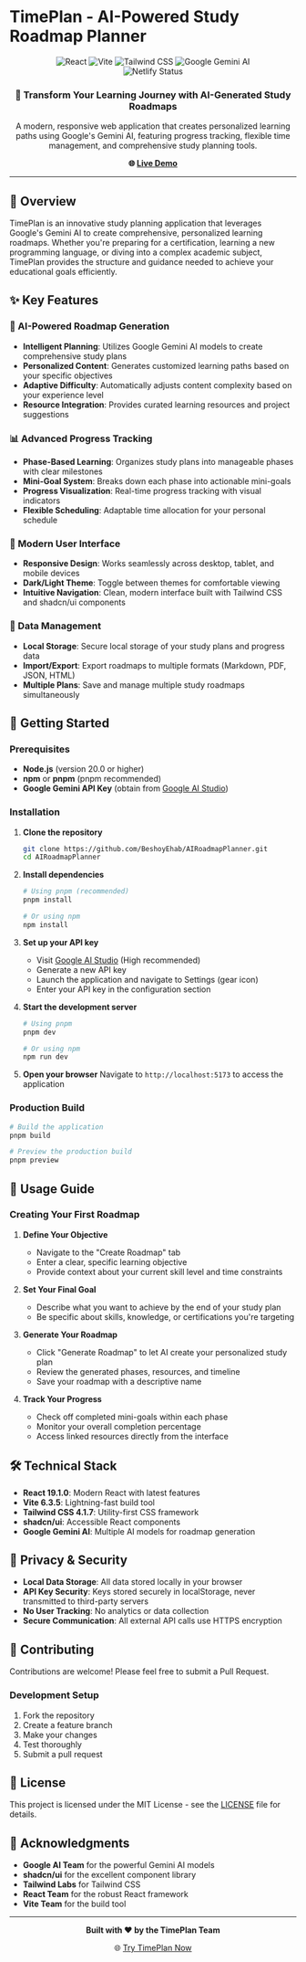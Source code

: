 # TimePlan - AI-Powered Study Roadmap Planner

<div align="center">
  <img src="https://img.shields.io/badge/React-19.1.0-61DAFB?style=for-the-badge&logo=react&logoColor=white" alt="React" />
  <img src="https://img.shields.io/badge/Vite-6.3.5-646CFF?style=for-the-badge&logo=vite&logoColor=white" alt="Vite" />
  <img src="https://img.shields.io/badge/TailwindCSS-4.1.7-06B6D4?style=for-the-badge&logo=tailwindcss&logoColor=white" alt="Tailwind CSS" />
  <img src="https://img.shields.io/badge/AI-Gemini-4285F4?style=for-the-badge&logo=google&logoColor=white" alt="Google Gemini AI" />
  <br />
  <img src="https://api.netlify.com/api/v1/badges/b96bfb91-b2a8-4b84-b23d-985f6f22fd1d/deploy-status" alt="Netlify Status" />
</div>

<div align="center">
  <h3>🎯 Transform Your Learning Journey with AI-Generated Study Roadmaps</h3>
  <p>A modern, responsive web application that creates personalized learning paths using Google's Gemini AI, featuring progress tracking, flexible time management, and comprehensive study planning tools.</p>
  
  **🌐 [Live Demo](https://airoadmapplanner.netlify.app)**
</div>

---

## 🌟 Overview

TimePlan is an innovative study planning application that leverages Google's Gemini AI to create comprehensive, personalized learning roadmaps. Whether you're preparing for a certification, learning a new programming language, or diving into a complex academic subject, TimePlan provides the structure and guidance needed to achieve your educational goals efficiently.

## ✨ Key Features

### 🤖 AI-Powered Roadmap Generation
- **Intelligent Planning**: Utilizes Google Gemini AI models to create comprehensive study plans
- **Personalized Content**: Generates customized learning paths based on your specific objectives
- **Adaptive Difficulty**: Automatically adjusts content complexity based on your experience level
- **Resource Integration**: Provides curated learning resources and project suggestions

### 📊 Advanced Progress Tracking
- **Phase-Based Learning**: Organizes study plans into manageable phases with clear milestones
- **Mini-Goal System**: Breaks down each phase into actionable mini-goals
- **Progress Visualization**: Real-time progress tracking with visual indicators
- **Flexible Scheduling**: Adaptable time allocation for your personal schedule

### 🎨 Modern User Interface
- **Responsive Design**: Works seamlessly across desktop, tablet, and mobile devices
- **Dark/Light Theme**: Toggle between themes for comfortable viewing
- **Intuitive Navigation**: Clean, modern interface built with Tailwind CSS and shadcn/ui components

### 💾 Data Management
- **Local Storage**: Secure local storage of your study plans and progress data
- **Import/Export**: Export roadmaps to multiple formats (Markdown, PDF, JSON, HTML)
- **Multiple Plans**: Save and manage multiple study roadmaps simultaneously

## 🚀 Getting Started

### Prerequisites

- **Node.js** (version 20.0 or higher)
- **npm** or **pnpm** (pnpm recommended)
- **Google Gemini API Key** (obtain from [Google AI Studio](https://aistudio.google.com/apikey))

### Installation

1. **Clone the repository**
   ```bash
   git clone https://github.com/BeshoyEhab/AIRoadmapPlanner.git
   cd AIRoadmapPlanner
   ```

2. **Install dependencies**
   ```bash
   # Using pnpm (recommended)
   pnpm install
   
   # Or using npm
   npm install
   ```

3. **Set up your API key**
   - Visit [Google AI Studio](https://aistudio.google.com/apikey) (High recommended)
   - Generate a new API key
   - Launch the application and navigate to Settings (gear icon)
   - Enter your API key in the configuration section

4. **Start the development server**
   ```bash
   # Using pnpm
   pnpm dev
   
   # Or using npm
   npm run dev
   ```

5. **Open your browser**
   Navigate to `http://localhost:5173` to access the application

### Production Build

```bash
# Build the application
pnpm build

# Preview the production build
pnpm preview
```

## 📖 Usage Guide

### Creating Your First Roadmap

1. **Define Your Objective**
   - Navigate to the "Create Roadmap" tab
   - Enter a clear, specific learning objective
   - Provide context about your current skill level and time constraints

2. **Set Your Final Goal**
   - Describe what you want to achieve by the end of your study plan
   - Be specific about skills, knowledge, or certifications you're targeting

3. **Generate Your Roadmap**
   - Click "Generate Roadmap" to let AI create your personalized study plan
   - Review the generated phases, resources, and timeline
   - Save your roadmap with a descriptive name

4. **Track Your Progress**
   - Check off completed mini-goals within each phase
   - Monitor your overall completion percentage
   - Access linked resources directly from the interface

## 🛠️ Technical Stack

- **React 19.1.0**: Modern React with latest features
- **Vite 6.3.5**: Lightning-fast build tool
- **Tailwind CSS 4.1.7**: Utility-first CSS framework
- **shadcn/ui**: Accessible React components
- **Google Gemini AI**: Multiple AI models for roadmap generation

## 🔐 Privacy & Security

- **Local Data Storage**: All data stored locally in your browser
- **API Key Security**: Keys stored securely in localStorage, never transmitted to third-party servers
- **No User Tracking**: No analytics or data collection
- **Secure Communication**: All external API calls use HTTPS encryption

## 🤝 Contributing

Contributions are welcome! Please feel free to submit a Pull Request.

### Development Setup

1. Fork the repository
2. Create a feature branch
3. Make your changes
4. Test thoroughly
5. Submit a pull request

## 📄 License

This project is licensed under the MIT License - see the [LICENSE](LICENSE) file for details.

## 🙏 Acknowledgments

- **Google AI Team** for the powerful Gemini AI models
- **shadcn/ui** for the excellent component library
- **Tailwind Labs** for Tailwind CSS
- **React Team** for the robust React framework
- **Vite Team** for the build tool

---

<div align="center">
  <p><strong>Built with ❤️ by the TimePlan Team</strong></p>
  <p>🌐 <a href="https://airoadmapplanner.netlify.app">Try TimePlan Now</a></p>
</div>
